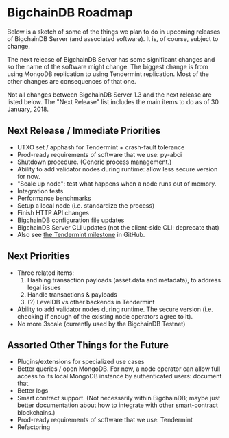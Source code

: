 # BigchainDB Roadmap

Below is a sketch of some of the things we plan to do in upcoming releases of BigchainDB Server (and associated software). It is, of course, subject to change.

The next release of BigchainDB Server has some significant changes and so the name of the software might change. The biggest change is from using MongoDB replication to using Tendermint replication. Most of the other changes are consequences of that one.

Not all changes between BigchainDB Server 1.3 and the next release are listed below. The "Next Release" list includes the main items to do as of 30 January, 2018.

## Next Release / Immediate Priorities

- UTXO set / apphash for Tendermint + crash-fault tolerance
- Prod-ready requirements of software that we use: py-abci
- Shutdown procedure. (Generic process management.)
- Ability to add validator nodes during runtime: allow less secure version for now.
- "Scale up node": test what happens when a node runs out of memory.
- Integration tests
- Performance benchmarks
- Setup a local node (i.e. standardize the process)
- Finish HTTP API changes
- BigchainDB configuration file updates
- BigchainDB Server CLI updates (not the client-side CLI: deprecate that)
- Also see [the Tendermint milestone](https://github.com/bigchaindb/bigchaindb/milestone/16) in GitHub.

## Next Priorities

- Three related items:
  1. Hashing transaction payloads (asset.data and metadata), to address legal issues
  1. Handle transactions & payloads
  1. (?) LevelDB vs other backends in Tendermint
- Ability to add validator nodes during runtime. The secure version (i.e. checking if enough of the existing node operators agree to it).
- No more 3scale (currently used by the BigchainDB Testnet)

## Assorted Other Things for the Future

- Plugins/extensions for specialized use cases
- Better queries / open MongoDB. For now, a node operator can allow full access to its local MongoDB instance by authenticated users: document that.
- Better logs
- Smart contract support. (Not necessarily within BigchainDB; maybe just better documentation about how to integrate with other smart-contract blockchains.)
- Prod-ready requirements of software that we use: Tendermint
- Refactoring
